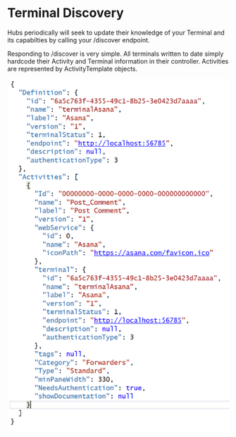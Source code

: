 Terminal Discovery
==================

Hubs periodically will seek to update their knowledge of your Terminal and its capabilties by calling your /discover endpoint. 

Responding to /discover is very simple. All terminals written to date simply hardcode their Activity and Terminal information in their controller.
Activities are represented by ActivityTemplate objects.

![sample](sample_discovery_data.png)
